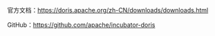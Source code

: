 官方文档：https://doris.apache.org/zh-CN/downloads/downloads.html

GitHub：https://github.com/apache/incubator-doris

